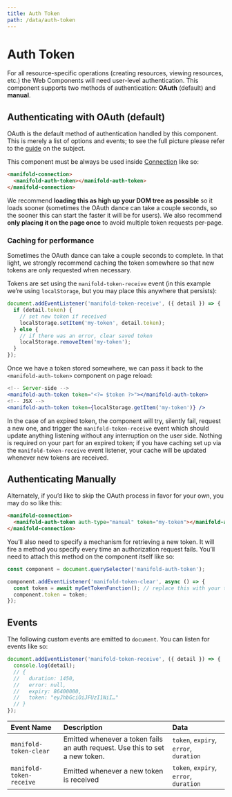 ```yaml
---
title: Auth Token
path: /data/auth-token
---
```


# Auth Token

For all resource-specific operations (creating resources, viewing resources, etc.) the Web
Components will need user-level authentication. This component supports two methods of
authentication: **OAuth** (default) and **manual**.

## Authenticating with OAuth (default)

OAuth is the default method of authentication handled by this component. This is merely a list of
options and events; to see the full picture please refer to the [guide][auth] on the subject.

This component must be always be used inside [Connection][connection] like so:

```html
<manifold-connection>
  <manifold-auth-token></manifold-auth-token>
</manifold-connection>
```

We recommend **loading this as high up your DOM tree as possible** so it loads sooner (sometimes the
OAuth dance can take a couple seconds, so the sooner this can start the faster it will be for
users). We also recommend **only placing it on the page once** to avoid multiple token requests
per-page.

### Caching for performance

Sometimes the OAuth dance can take a couple seconds to complete. In that light, we strongly
recommend caching the token somewhere so that new tokens are only requested when necessary.

Tokens are set using the `manifold-token-receive` event (in this example we’re using `localStorage`,
but you may place this anywhere that persists):

```js
document.addEventListener('manifold-token-receive', ({ detail }) => {
  if (detail.token) {
    // set new token if received
    localStorage.setItem('my-token', detail.token);
  } else {
    // if there was an error, clear saved token
    localStorage.removeItem('my-token');
  }
});
```

Once we have a token stored somewhere, we can pass it back to the `<manifold-auth-token>` component
on page reload:

```jsx
<!-- Server-side -->
<manifold-auth-token token="<?= $token ?>"></manifold-auth-token>
<!-- JSX -->
<manifold-auth-token token={localStorage.getItem('my-token')} />
```

In the case of an expired token, the component will try, silently fail, request a new one, and
trigger the `manifold-token-receive` event which should update anything listening without any
interruption on the user side. Nothing is required on your part for an expired token; if you have
caching set up via the `manifold-token-receive` event listener, your cache will be updated whenever
new tokens are received.

## Authenticating Manually

Alternately, if you’d like to skip the OAuth process in favor for your own, you may do so like this:

```html
<manifold-connoction>
  <manifold-auth-token auth-type="manual" token="my-token"></manifold-auth-token>
</manifold-connection>
```

You’ll also need to specify a mechanism for retrieving a new token. It will fire a method you
specify every time an authorization request fails. You’ll need to attach this method on the
component itself like so:

```js
const component = document.querySelector('manifold-auth-token');

component.addEventListener('manifold-token-clear', async () => {
  const token = await myGetTokenFunction(); // replace this with your token retrieval call
  component.token = token;
});
```

## Events

The following custom events are emitted to `document`. You can listen for events like so:

```js
document.addEventListener('manifold-token-receive', ({ detail }) => {
  console.log(detail);
  // {
  //   duration: 1450,
  //   error: null,
  //   expiry: 86400000,
  //   token: "eyJhbGciOiJFUzI1NiI…"
  // }
});
```

| Event Name               | Description                                                                  | Data                                   |
| :----------------------- | :--------------------------------------------------------------------------- | :------------------------------------- |
| `manifold-token-clear`   | Emitted whenever a token fails an auth request. Use this to set a new token. | `token`, `expiry`, `error`, `duration` |
| `manifold-token-receive` | Emitted whenever a new token is received                                     | `token`, `expiry`, `error`, `duration` |

[connection]: /connection
[auth]: /advanced/authentication
